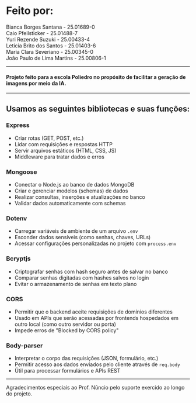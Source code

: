 # Feito por: #
Bianca Borges Santana - 25.01689-0 \
Caio Pfeilsticker - 25.01488-7 \
Yuri Rezende Suzuki - 25.00433-4 \
Letícia Brito dos Santos - 25.01403-6 \
Maria Clara Severiano - 25.00345-0 \
João Paulo de Lima Martins - 25.00806-1
***

#### Projeto feito para a escola Poliedro no propósito de facilitar a geração de imagens por meio da IA.

***
## Usamos as seguintes bibliotecas e suas funções: 


### **Express**

* Criar rotas (GET, POST, etc.)
* Lidar com requisições e respostas HTTP
* Servir arquivos estáticos (HTML, CSS, JS)
* Middleware para tratar dados e erros


### **Mongoose**

* Conectar o Node.js ao banco de dados MongoDB
* Criar e gerenciar modelos (schemas) de dados
* Realizar consultas, inserções e atualizações no banco
* Validar dados automaticamente com schemas


### **Dotenv**

* Carregar variáveis de ambiente de um arquivo `.env`
* Esconder dados sensíveis (como senhas, chaves, URLs)
* Acessar configurações personalizadas no projeto com `process.env`


### **Bcryptjs**

* Criptografar senhas com hash seguro antes de salvar no banco
* Comparar senhas digitadas com hashes salvos no login
* Evitar o armazenamento de senhas em texto plano


### **CORS**

* Permitir que o backend aceite requisições de domínios diferentes
* Usado em APIs que serão acessadas por frontends hospedados em outro local (como outro servidor ou porta)
* Impede erros de "Blocked by CORS policy"


### **Body-parser**

* Interpretar o corpo das requisições (JSON, formulário, etc.)
* Permitir acesso aos dados enviados pelo cliente através de `req.body`
* Útil para processar formulários e APIs REST

***

Agradecimentos especiais ao Prof. Nûncio pelo suporte exercido ao longo do projeto.
